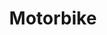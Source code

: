 ---
layout: child_layout/cargo_categories_category_item
title: Motorbike
permalink: /cargo-categories/car-transport/motorbike/
hero: /assets/img/content/hero/fullsize/motorbike.jpg
side_nav_id: 3
hero_classes: is-fullscreen
content_type: cargo_item
---